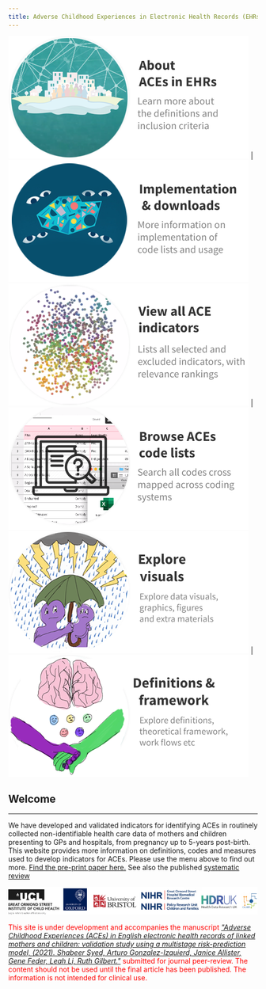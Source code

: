 ```yaml
---
title: Adverse Childhood Experiences in Electronic Health Records (EHRs)
---
```


 [![](https://raw.githubusercontent.com/shabeer-syed/ACEs/main/Introduction%20aces%20net.png)](https://shabeer-syed.github.io/ACEs/about) | [![](https://raw.githubusercontent.com/shabeer-syed/ACEs/main/implement%20indicators%20home.png)](https://shabeer-syed.github.io/ACEs/implement)
 [![](https://raw.githubusercontent.com/shabeer-syed/ACEs/main/home%20view%20indicators.png)](https://shabeer-syed.github.io/ACEs/Indicators) | [![](https://raw.githubusercontent.com/shabeer-syed/ACEs/main/code%20lists.png)](https://shabeer-syed.github.io/ACEs/codelist)
 [![](https://raw.githubusercontent.com/shabeer-syed/ACEs/main/visual%20new.png)](https://shabeer-syed.github.io/ACEs/visuals) | [![](https://raw.githubusercontent.com/shabeer-syed/ACEs/main/definitions%20NEW.png)](https://shabeer-syed.github.io/ACEs/definitions)

## Welcome
--------------------------------------------

<script async src="https://cse.google.com/cse.js?cx=f8d1fa47283bd6632"></script>
<div class="gcse-search"></div>

We have developed and validated indicators for identifying ACEs in routinely collected non-identifiable health care data of mothers and children presenting to GPs and hospitals, from pregnancy up to 5-years post-birth. This website provides more information on definitions, codes and measures used to develop indicators for ACEs. Please use the menu above to find out more. [Find the pre-print paper here.](https://papers.ssrn.com/sol3/papers.cfm?abstract_id=3937569) See also the published [systematic review](https://adc.bmj.com/content/archdischild/106/1/44.full.pdf)

<div class="flourish-embed flourish-survey" data-src="visualisation/7342295"><script src="https://public.flourish.studio/resources/embed.js"></script></div>

[![](https://raw.githubusercontent.com/shabeer-syed/ACEs/main/logo%20affil.png)](https://www.ucl.ac.uk/children-policy-research/research)

<span style="color:red">This site is under development and accompanies the manuscript [*"Adverse Childhood Experiences (ACEs) in English electronic health records of linked mothers and children: validation study using a multistage risk-prediction model, (2021). Shabeer Syed, Arturo Gonzalez-Izquierd, Janice Allister, Gene Feder, Leah Li, Ruth Gilbert."*](https://papers.ssrn.com/sol3/papers.cfm?abstract_id=3937569) submitted for journal peer-review. The content should not be used until the final article has been published. The information is not intended for clinical use.</span>

<script src="http://code.jquery.com/jquery-1.4.2.min.js"></script> <script> var x = document.getElementsByClassName("site-footer-credits"); setTimeout(() => { x[0].remove(); }, 10); </script>